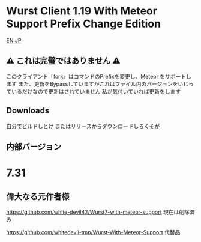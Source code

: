 # Wurst Client 1.19 With Meteor Support Prefix Change Edition

[EN](README.md) [JP](README_JP.md)

## ⚠ これは完璧ではありません ⚠

このクライアント「fork」はコマンドのPrefixを変更し、Meteor をサポートします
また、更新をBypassしていますがこれはファイル内のバージョンをいじっているだけなので更新はされていません
私が気付いていれば更新をします

## Downloads

自分でビルドしとけ またはリリースからダウンロードしろくそが

## 内部バージョン
# 7.31


## 偉大なる元作者様
https://github.com/white-devil42/Wurst7-with-meteor-support 現在は削除済み

https://github.com/whitedevil-tmp/Wurst-With-Meteor-Support 代替品
